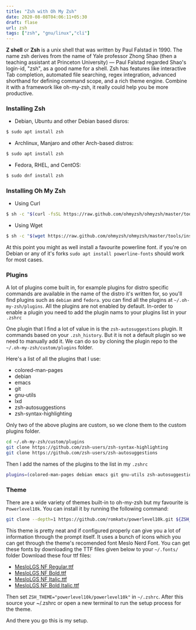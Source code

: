 ```yaml
---
title: "Zsh with Oh My Zsh"
date: 2020-08-08T04:06:11+05:30
draft: flase
url: zsh
tags: ["zsh", "gnu/linux","cli"]
---
```


**Z shell** or **Zsh** is a unix shell that was written by Paul Falstad in 1990. The name zsh derives from the name of Yale professor Zhong Shao (then a teaching assistant at Princeton University) — Paul Falstad regarded Shao's login-id, "zsh", as a good name for a shell.
Zsh has features like interactive Tab completion, automated file searching, regex integration, advanced shorthand for defining command scope, and a rich theme engine. Combine it with a framework like oh-my-zsh, it really could help you be more productive.

### Installing Zsh
- Debian, Ubuntu and other Debian based disros:
```bash
$ sudo apt install zsh
```
- Archlinux, Manjaro and other Arch-based distros:
```bash
$ sudo apt install zsh
```
- Fedora, RHEL, and CentOS:
```bash
$ sudo dnf install zsh
```

### Installing Oh My Zsh
- Using Curl
```bash
$ sh -c "$(curl -fsSL https://raw.github.com/ohmyzsh/ohmyzsh/master/tools/install.sh)"
```
- Using Wget
```bash
$ sh -c "$(wget https://raw.github.com/ohmyzsh/ohmyzsh/master/tools/install.sh -O -)"
```

At this point you might as well install a favourite powerline font. if you're on Debian or any of it's forks `sudo apt install powerline-fonts` should work for most cases.

### Plugins
A lot of plugins come built in, for example plugins for distro specific commands are available in the name of the distro it's written for, so you'll find plugins such as `debian` and `fedora`. you can find all the plugins at `~/.oh-my-zsh/plugins`. All the plugins are not enabled by default. In-order to enable a plugin you need to add the plugin nams to your plugins list in your `.zshrc`

One plugin that I find a lot of value in is the `zsh-autosuggestions` plugin. It commands based on your `.zsh_history`. But it is not a default plugin so we need to manually add it. We can do so by cloning the plugin repo to the `~/.oh-my-zsh/custom/plugins` folder. 

Here's a list of all the plugins that I use:
- colored-man-pages
- debian 
- emacs 
- git
- gnu-utils
- lxd 
- zsh-autosuggestions
- zsh-syntax-highlighting 

Only two of the above plugins are custom, so we clone them to the custom plugins folder.
```bash
cd ~/.oh-my-zsh/custom/plugins
git clone https://github.com/zsh-users/zsh-syntax-highlighting
git clone https://github.com/zsh-users/zsh-autosuggestions
```
Then I add the names of the plugins to the list in my `.zshrc`
```bash
plugins=(colored-man-pages debian emacs git gnu-utils zsh-autosuggestions zsh-syntax-highlighting )
```
### Theme
There are a wide variety of themes built-in to oh-my-zsh but my favourite is `Powerlevel10k`. You can install it by running the following command:
```bash
git clone --depth=1 https://github.com/romkatv/powerlevel10k.git ${ZSH_CUSTOM:-$HOME/.oh-my-zsh/custom}/themes/powerlevel10k
```
This theme is pretty neat and if configured properly can give you a lot of information through the prompt itself. It uses a bunch of icons which you can get through the theme's recomended font Meslo Nerd Font. You can get these fonts by downloading the TTF files given below to your `~/.fonts/` folder
Download these four ttf files:
- [MesloLGS NF Regular.ttf](https://github.com/romkatv/powerlevel10k-media/raw/master/MesloLGS%20NF%20Regular.ttf)
- [MesloLGS NF Bold.ttf]( https://github.com/romkatv/powerlevel10k-media/raw/master/MesloLGS%20NF%20Bold.ttf)
- [MesloLGS NF Italic.ttf]( https://github.com/romkatv/powerlevel10k-media/raw/master/MesloLGS%20NF%20Italic.ttf)
- [MesloLGS NF Bold Italic.ttf]( https://github.com/romkatv/powerlevel10k-media/raw/master/MesloLGS%20NF%20Bold%20Italic.ttf)

Then set `ZSH_THEME="powerlevel10k/powerlevel10k"` in `~/.zshrc`.
After this source your ~/.zshrc or open a new terminal to run the setup process for the theme.

And there you go this is my setup.
